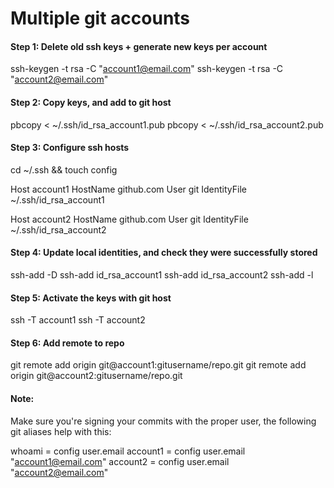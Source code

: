 # Multiple git accounts

#### Step 1: Delete old ssh keys + generate new keys per account
ssh-keygen -t rsa -C "account1@email.com"
ssh-keygen -t rsa -C "account2@email.com"

#### Step 2: Copy keys, and add to git host
pbcopy < ~/.ssh/id_rsa_account1.pub
pbcopy < ~/.ssh/id_rsa_account2.pub

#### Step 3: Configure ssh hosts
cd ~/.ssh && touch config

Host account1
  HostName github.com
  User git
  IdentityFile ~/.ssh/id_rsa_account1

Host account2
  HostName github.com
  User git
  IdentityFile ~/.ssh/id_rsa_account2

#### Step 4: Update local identities, and check they were successfully stored
ssh-add -D
ssh-add id_rsa_account1
ssh-add id_rsa_account2
ssh-add -l

#### Step 5: Activate the keys with git host
ssh -T account1
ssh -T account2

#### Step 6: Add remote to repo
git remote add origin git@account1:gitusername/repo.git
git remote add origin git@account2:gitusername/repo.git

#### Note:
Make sure you're signing your commits with the proper user, the following git aliases help with this:

whoami = config user.email
account1 = config user.email \"account1@email.com\"
account2 = config user.email \"account2@email.com\"
